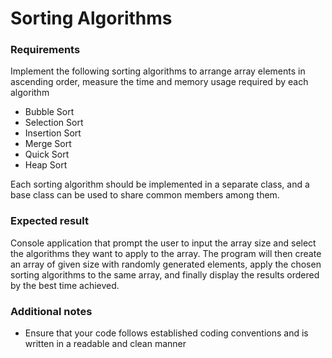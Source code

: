 # Sorting Algorithms

### Requirements 

Implement the following sorting algorithms to arrange array elements in ascending order, measure the time and memory usage required by each algorithm

- Bubble Sort
- Selection Sort
- Insertion Sort
- Merge Sort
- Quick Sort
- Heap Sort
   
Each sorting algorithm should be implemented in a separate class, and a base class can be used to share common members among them.

### Expected result

Console application that prompt the user to input the array size and select the algorithms they want to apply to the array.
The program will then create an array of given size with randomly generated elements, apply the chosen sorting algorithms to the same array, and finally display the results ordered by the best time achieved.

### Additional notes

- Ensure that your code follows established coding conventions and is written in a readable and clean manner
